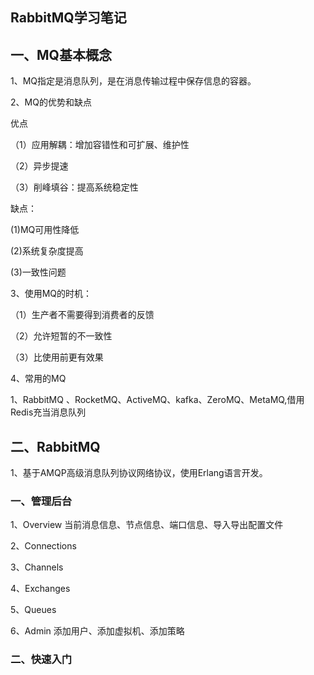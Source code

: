 ## RabbitMQ学习笔记

## 一、MQ基本概念

1、MQ指定是消息队列，是在消息传输过程中保存信息的容器。

2、MQ的优势和缺点

优点

（1）应用解耦：增加容错性和可扩展、维护性

（2）异步提速

（3）削峰填谷：提高系统稳定性

缺点：

(1)MQ可用性降低

(2)系统复杂度提高

(3)一致性问题

3、使用MQ的时机：

（1）生产者不需要得到消费者的反馈

（2）允许短暂的不一致性

（3）比使用前更有效果

4、常用的MQ

1、RabbitMQ 、RocketMQ、ActiveMQ、kafka、ZeroMQ、MetaMQ,借用Redis充当消息队列

## 二、RabbitMQ

1、基于AMQP高级消息队列协议网络协议，使用Erlang语言开发。

### 一、管理后台

1、Overview 当前消息信息、节点信息、端口信息、导入导出配置文件

2、Connections

3、Channels

4、Exchanges

5、Queues

6、Admin 添加用户、添加虚拟机、添加策略



### 二、快速入门





